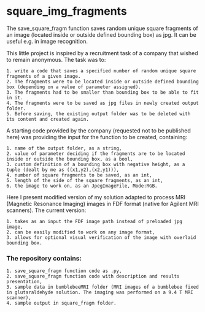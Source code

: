 # square_img_fragments
The save_square_fragm function saves random unique square fragments of an image (located inside or outside defined bounding box) as jpg. It can be useful e.g. in image recognition.

This little project is inspired by a recruitment task of a company that wished to remain anonymous. The task was to:

    1. write a code that saves a specified number of random unique square fragments of a given image.
    2. The fragments were to be located inside or outside defined bounding box (depending on a value of parameter assigned).
    3. The fragments had to be smaller than bounding box to be able to fit in it.
    4. The fragments were to be saved as jpg files in newly created output folder.
    5. Before saving, the existing output folder was to be deleted with its content and created again.

A starting code provided by the company (requested not to be published here) was providing the input for the function to be created, containing:

    1. name of the output folder, as a string,
    2. value of parameter deciding if the fragments are to be located inside or outside the bounding box, as a bool,
    3. custom definition of a bounding box with negative height, as a tuple (dealt by me as ((x1,y2),(x2,y1))),
    4. number of square fragments to be saved, as an int,
    5. length of the side of the square fragments, as an int,
    6. the image to work on, as an JpegImageFile, Mode:RGB.

Here I present modified version of my solution adapted to process MRI (Magnetic Resonance Imaging) images in FDF format (native for Agilent MRI scanners). The current version:

    1. takes as an input the FDF image path instead of preloaded jpg image,
    2. can be easily modified to work on any image format,
    3. allows for optional visual verification of the image with overlaid bounding box.



### The repository contains:

    1. save_square_fragm function code as .py,
    2. save_square_fragm function code with description and results presentation,
    3. sample data in bumblebeeMRI folder (MRI images of a bumblebee fixed in glutaraldehyde solution. The imaging was performed on a 9.4 T MRI scanner),
    4. sample output in square_fragm folder.
    
